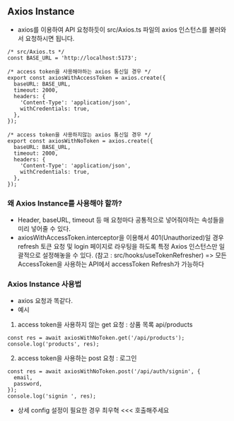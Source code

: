 ## Axios Instance

- axios를 이용하여 API 요청하듯이 src/Axios.ts 파일의 axios 인스턴스를 불러와서 요청하시면 됩니다.

```
/* src/Axios.ts */
const BASE_URL = 'http://localhost:5173';

/* access token을 사용해야하는 axios 통신일 경우 */
export const axiosWithAccessToken = axios.create({
  baseURL: BASE_URL,
  timeout: 2000,
  headers: {
    'Content-Type': 'application/json',
    withCredentials: true,
  },
});

/* access token을 사용하지않는 axios 통신일 경우 */
export const axiosWithNoToken = axios.create({
  baseURL: BASE_URL,
  timeout: 2000,
  headers: {
    'Content-Type': 'application/json',
    withCredentials: true,
  },
});
```

### 왜 Axios Instance를 사용해야 할까?

- Header, baseURL, timeout 등 매 요청마다 공통적으로 넣어줘야하는 속성들을 미리 넣어줄 수 있다.
- axiosWithAccessToken.interceptor을 이용해서 401(Unauthorized)일 경우 refresh 토큰 요청 및 login 페이지로 라우팅을 하도록 특정 Axios 인스턴스만 일괄적으로 설정해놓을 수 있다. (참고 : src/hooks/useTokenRefresher)
  => 모든 AccessToken을 사용하는 API에서 accessToken Refresh가 가능하다

### Axios Instance 사용법

- axios 요청과 똑같다.
- 예시

1. access token을 사용하지 않는 get 요청 : 상품 목록 api/products

```
const res = await axiosWithNoToken.get('/api/products');
console.log('products', res);
```

2. access token을 사용하는 post 요청 : 로그인

```
const res = await axiosWithNoToken.post('/api/auth/signin', {
  email,
  password,
});
console.log('signin ', res);
```

- 상세 config 설정이 필요한 경우 최우혁 <<< 호출해주세요
